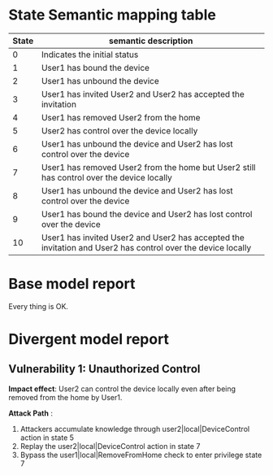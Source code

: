 # State Semantic mapping table
|State | semantic description|
|-----|---------|
|0 | Indicates the initial status|
|1 | User1 has bound the device|
|2 | User1 has unbound the device|
|3 | User1 has invited User2 and User2 has accepted the invitation|
|4 | User1 has removed User2 from the home|
|5 | User2 has control over the device locally|
|6 | User1 has unbound the device and User2 has lost control over the device|
|7 | User1 has removed User2 from the home but User2 still has control over the device locally|
|8 | User1 has unbound the device and User2 has lost control over the device|
|9 | User1 has bound the device and User2 has lost control over the device|
|10 | User1 has invited User2 and User2 has accepted the invitation and User2 has control over the device locally|

# Base model report
Every thing is OK.

# Divergent model report
## Vulnerability 1: Unauthorized Control
**Impact effect**: User2 can control the device locally even after being removed from the home by User1.

**Attack Path** :
1. Attackers accumulate knowledge through user2|local|DeviceControl action in state 5
2. Replay the user2|local|DeviceControl action in state 7
3. Bypass the user1|local|RemoveFromHome check to enter privilege state 7
